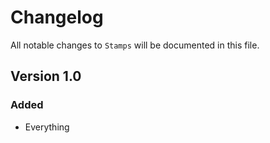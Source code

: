 # Changelog

All notable changes to `Stamps` will be documented in this file.

## Version 1.0

### Added
- Everything
